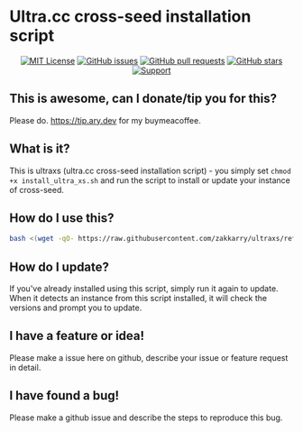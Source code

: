 # Ultra.cc cross-seed installation script

<div align="center">

[![MIT License](https://img.shields.io/badge/license-MIT-blue.svg)](https://opensource.org/licenses/MIT)
[![GitHub issues](https://img.shields.io/github/issues/zakkarry/ultraxs.svg)](https://github.com/zakkarry/ultraxs/issues)
[![GitHub pull requests](https://img.shields.io/github/issues-pr/zakkarry/ultraxs.svg)](https://github.com/zakkarry/ultraxs/pulls)
[![GitHub stars](https://img.shields.io/github/stars/zakkarry/ultraxs.svg)](https://github.com/zakkarry/ultraxs/stargazers)
[![Support](https://img.shields.io/badge/buy%20me-coffee-tan)](https://tip.ary.dev)

</div>

## This is awesome, can I donate/tip you for this?

Please do. https://tip.ary.dev for my buymeacoffee.

## What is it?

This is ultraxs (ultra.cc cross-seed installation script) - you simply set `chmod +x install_ultra_xs.sh`
and run the script to install or update your instance of cross-seed.

## How do I use this?

```bash
bash <(wget -qO- https://raw.githubusercontent.com/zakkarry/ultraxs/refs/heads/master/install_ultra_xs.sh)
```

## How do I update?

If you've already installed using this script, simply run it again to update.
When it detects an instance from this script installed, it will check the versions and prompt you to update.

## I have a feature or idea!

Please make a issue here on github, describe your issue or feature request in detail.

## I have found a bug!

Please make a github issue and describe the steps to reproduce this bug.

